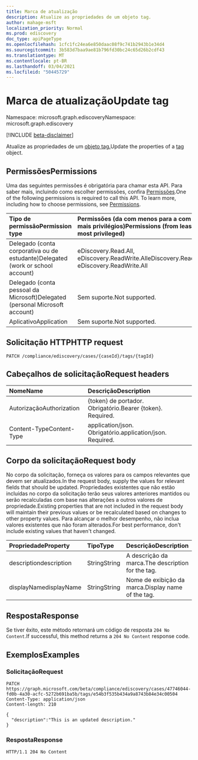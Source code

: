 ```yaml
---
title: Marca de atualização
description: Atualize as propriedades de um objeto tag.
author: mahage-msft
localization_priority: Normal
ms.prod: ediscovery
doc_type: apiPageType
ms.openlocfilehash: 1cfc1fc24ea6e850daac08f9c741b2943b1e34d4
ms.sourcegitcommit: 3b583d7baa9ae81b796fd30bc24c65d26b2cdf43
ms.translationtype: MT
ms.contentlocale: pt-BR
ms.lasthandoff: 03/04/2021
ms.locfileid: "50445729"
---
```

# <a name="update-tag"></a><span data-ttu-id="6d9ce-103">Marca de atualização</span><span class="sxs-lookup"><span data-stu-id="6d9ce-103">Update tag</span></span>

<span data-ttu-id="6d9ce-104">Namespace: microsoft.graph.ediscovery</span><span class="sxs-lookup"><span data-stu-id="6d9ce-104">Namespace: microsoft.graph.ediscovery</span></span>

[!INCLUDE [beta-disclaimer](../../includes/beta-disclaimer.md)]

<span data-ttu-id="6d9ce-105">Atualize as propriedades de um [objeto tag.](../resources/ediscovery-tag.md)</span><span class="sxs-lookup"><span data-stu-id="6d9ce-105">Update the properties of a [tag](../resources/ediscovery-tag.md) object.</span></span>

## <a name="permissions"></a><span data-ttu-id="6d9ce-106">Permissões</span><span class="sxs-lookup"><span data-stu-id="6d9ce-106">Permissions</span></span>

<span data-ttu-id="6d9ce-p101">Uma das seguintes permissões é obrigatória para chamar esta API. Para saber mais, incluindo como escolher permissões, confira [Permissões](/graph/permissions-reference).</span><span class="sxs-lookup"><span data-stu-id="6d9ce-p101">One of the following permissions is required to call this API. To learn more, including how to choose permissions, see [Permissions](/graph/permissions-reference).</span></span>

|<span data-ttu-id="6d9ce-109">Tipo de permissão</span><span class="sxs-lookup"><span data-stu-id="6d9ce-109">Permission type</span></span>|<span data-ttu-id="6d9ce-110">Permissões (da com menos para a com mais privilégios)</span><span class="sxs-lookup"><span data-stu-id="6d9ce-110">Permissions (from least to most privileged)</span></span>|
|:---|:---|
|<span data-ttu-id="6d9ce-111">Delegado (conta corporativa ou de estudante)</span><span class="sxs-lookup"><span data-stu-id="6d9ce-111">Delegated (work or school account)</span></span>|<span data-ttu-id="6d9ce-112">eDiscovery.Read.All, eDiscovery.ReadWrite.All</span><span class="sxs-lookup"><span data-stu-id="6d9ce-112">eDiscovery.Read.All, eDiscovery.ReadWrite.All</span></span>|
|<span data-ttu-id="6d9ce-113">Delegado (conta pessoal da Microsoft)</span><span class="sxs-lookup"><span data-stu-id="6d9ce-113">Delegated (personal Microsoft account)</span></span>|<span data-ttu-id="6d9ce-114">Sem suporte.</span><span class="sxs-lookup"><span data-stu-id="6d9ce-114">Not supported.</span></span>|
|<span data-ttu-id="6d9ce-115">Aplicativo</span><span class="sxs-lookup"><span data-stu-id="6d9ce-115">Application</span></span>|<span data-ttu-id="6d9ce-116">Sem suporte.</span><span class="sxs-lookup"><span data-stu-id="6d9ce-116">Not supported.</span></span>|

## <a name="http-request"></a><span data-ttu-id="6d9ce-117">Solicitação HTTP</span><span class="sxs-lookup"><span data-stu-id="6d9ce-117">HTTP request</span></span>

<!-- {
  "blockType": "ignored"
}
-->

``` http
PATCH /compliance/ediscovery/cases/{caseId}/tags/{tagId}
```

## <a name="request-headers"></a><span data-ttu-id="6d9ce-118">Cabeçalhos de solicitação</span><span class="sxs-lookup"><span data-stu-id="6d9ce-118">Request headers</span></span>

|<span data-ttu-id="6d9ce-119">Nome</span><span class="sxs-lookup"><span data-stu-id="6d9ce-119">Name</span></span>|<span data-ttu-id="6d9ce-120">Descrição</span><span class="sxs-lookup"><span data-stu-id="6d9ce-120">Description</span></span>|
|:---|:---|
|<span data-ttu-id="6d9ce-121">Autorização</span><span class="sxs-lookup"><span data-stu-id="6d9ce-121">Authorization</span></span>|<span data-ttu-id="6d9ce-p102">{token} de portador. Obrigatório.</span><span class="sxs-lookup"><span data-stu-id="6d9ce-p102">Bearer {token}. Required.</span></span>|
|<span data-ttu-id="6d9ce-124">Content-Type</span><span class="sxs-lookup"><span data-stu-id="6d9ce-124">Content-Type</span></span>|<span data-ttu-id="6d9ce-p103">application/json. Obrigatório.</span><span class="sxs-lookup"><span data-stu-id="6d9ce-p103">application/json. Required.</span></span>|

## <a name="request-body"></a><span data-ttu-id="6d9ce-127">Corpo da solicitação</span><span class="sxs-lookup"><span data-stu-id="6d9ce-127">Request body</span></span>

<span data-ttu-id="6d9ce-128">No corpo da solicitação, forneça os valores para os campos relevantes que devem ser atualizados.</span><span class="sxs-lookup"><span data-stu-id="6d9ce-128">In the request body, supply the values for relevant fields that should be updated.</span></span> <span data-ttu-id="6d9ce-129">Propriedades existentes que não estão incluídas no corpo da solicitação terão seus valores anteriores mantidos ou serão recalculadas com base nas alterações a outros valores de propriedade.</span><span class="sxs-lookup"><span data-stu-id="6d9ce-129">Existing properties that are not included in the request body will maintain their previous values or be recalculated based on changes to other property values.</span></span> <span data-ttu-id="6d9ce-130">Para alcançar o melhor desempenho, não inclua valores existentes que não foram alterados.</span><span class="sxs-lookup"><span data-stu-id="6d9ce-130">For best performance, don't include existing values that haven't changed.</span></span>

|<span data-ttu-id="6d9ce-131">Propriedade</span><span class="sxs-lookup"><span data-stu-id="6d9ce-131">Property</span></span>|<span data-ttu-id="6d9ce-132">Tipo</span><span class="sxs-lookup"><span data-stu-id="6d9ce-132">Type</span></span>|<span data-ttu-id="6d9ce-133">Descrição</span><span class="sxs-lookup"><span data-stu-id="6d9ce-133">Description</span></span>|
|:---|:---|:---|
|<span data-ttu-id="6d9ce-134">description</span><span class="sxs-lookup"><span data-stu-id="6d9ce-134">description</span></span>|<span data-ttu-id="6d9ce-135">String</span><span class="sxs-lookup"><span data-stu-id="6d9ce-135">String</span></span>|<span data-ttu-id="6d9ce-136">A descrição da marca.</span><span class="sxs-lookup"><span data-stu-id="6d9ce-136">The description for the tag.</span></span>|
|<span data-ttu-id="6d9ce-137">displayName</span><span class="sxs-lookup"><span data-stu-id="6d9ce-137">displayName</span></span>|<span data-ttu-id="6d9ce-138">String</span><span class="sxs-lookup"><span data-stu-id="6d9ce-138">String</span></span>|<span data-ttu-id="6d9ce-139">Nome de exibição da marca.</span><span class="sxs-lookup"><span data-stu-id="6d9ce-139">Display name of the tag.</span></span>|

## <a name="response"></a><span data-ttu-id="6d9ce-140">Resposta</span><span class="sxs-lookup"><span data-stu-id="6d9ce-140">Response</span></span>

<span data-ttu-id="6d9ce-141">Se tiver êxito, este método retornará um código de resposta `204 No Content`.</span><span class="sxs-lookup"><span data-stu-id="6d9ce-141">If successful, this method returns a `204 No Content` response code.</span></span>

## <a name="examples"></a><span data-ttu-id="6d9ce-142">Exemplos</span><span class="sxs-lookup"><span data-stu-id="6d9ce-142">Examples</span></span>

### <a name="request"></a><span data-ttu-id="6d9ce-143">Solicitação</span><span class="sxs-lookup"><span data-stu-id="6d9ce-143">Request</span></span>

<!-- {
  "blockType": "request",
  "name": "update_tag"
}
-->

``` http
PATCH https://graph.microsoft.com/beta/compliance/ediscovery/cases/47746044-fd0b-4a30-acfc-5272b691ba5b/tags/e54b3f535b434a9a8743b84e34c00504
Content-Type: application/json
Content-length: 210

{
  "description":"This is an updated description."
}
```

### <a name="response"></a><span data-ttu-id="6d9ce-144">Resposta</span><span class="sxs-lookup"><span data-stu-id="6d9ce-144">Response</span></span>

<!-- {
  "blockType": "response",
  "truncated": true
}
-->

``` http
HTTP/1.1 204 No Content
```
